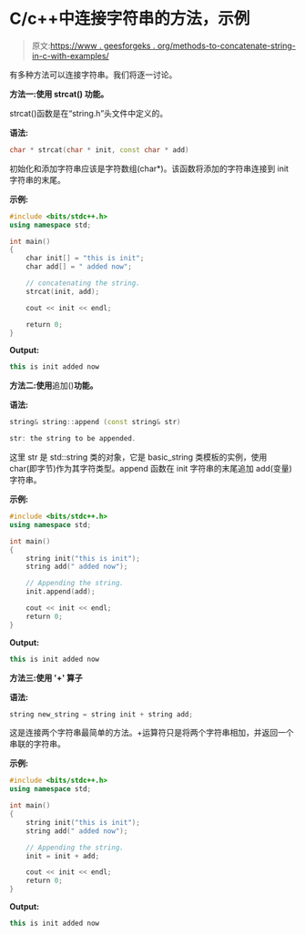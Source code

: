 # C/c++中连接字符串的方法，示例

> 原文:[https://www . geesforgeks . org/methods-to-concatenate-string-in-c-with-examples/](https://www.geeksforgeeks.org/methods-to-concatenate-string-in-c-c-with-examples/)

有多种方法可以连接字符串。我们将逐一讨论。

**方法一:使用 **strcat()** 功能。**

strcat()函数是在“string.h”头文件中定义的。

**语法:**

```cpp
char * strcat(char * init, const char * add)

```

初始化和添加字符串应该是字符数组(char*)。该函数将添加的字符串连接到 init 字符串的末尾。

**示例:**

```cpp
#include <bits/stdc++.h>
using namespace std;

int main()
{
    char init[] = "this is init";
    char add[] = " added now";

    // concatenating the string.
    strcat(init, add);

    cout << init << endl;

    return 0;
}
```

**Output:**

```cpp
this is init added now

```

**方法二:使用**追加()**功能。**

**语法:**

```cpp
string& string::append (const string& str)

str: the string to be appended.

```

这里 str 是 std::string 类的对象，它是 basic_string 类模板的实例，使用 char(即字节)作为其字符类型。append 函数在 init 字符串的末尾追加 add(变量)字符串。

**示例:**

```cpp
#include <bits/stdc++.h>
using namespace std;

int main()
{
    string init("this is init");
    string add(" added now");

    // Appending the string.
    init.append(add);

    cout << init << endl;
    return 0;
}
```

**Output:**

```cpp
this is init added now

```

**方法三:使用 **'+'** 算子**

**语法:**

```cpp
string new_string = string init + string add;

```

这是连接两个字符串最简单的方法。+运算符只是将两个字符串相加，并返回一个串联的字符串。

**示例:**

```cpp
#include <bits/stdc++.h>
using namespace std;

int main()
{
    string init("this is init");
    string add(" added now");

    // Appending the string.
    init = init + add;

    cout << init << endl;
    return 0;
}
```

**Output:**

```cpp
this is init added now

```